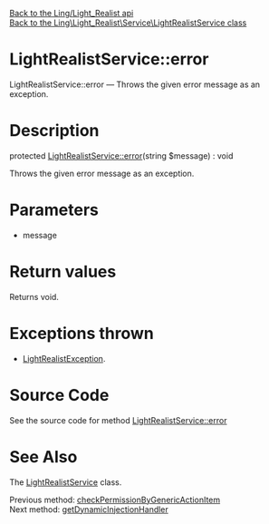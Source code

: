 [Back to the Ling/Light_Realist api](https://github.com/lingtalfi/Light_Realist/blob/master/doc/api/Ling/Light_Realist.md)<br>
[Back to the Ling\Light_Realist\Service\LightRealistService class](https://github.com/lingtalfi/Light_Realist/blob/master/doc/api/Ling/Light_Realist/Service/LightRealistService.md)


LightRealistService::error
================



LightRealistService::error — Throws the given error message as an exception.




Description
================


protected [LightRealistService::error](https://github.com/lingtalfi/Light_Realist/blob/master/doc/api/Ling/Light_Realist/Service/LightRealistService/error.md)(string $message) : void




Throws the given error message as an exception.




Parameters
================


- message

    


Return values
================

Returns void.


Exceptions thrown
================

- [LightRealistException](https://github.com/lingtalfi/Light_Realist/blob/master/doc/api/Ling/Light_Realist/Exception/LightRealistException.md).&nbsp;







Source Code
===========
See the source code for method [LightRealistService::error](https://github.com/lingtalfi/Light_Realist/blob/master/Service/LightRealistService.php#L813-L816)


See Also
================

The [LightRealistService](https://github.com/lingtalfi/Light_Realist/blob/master/doc/api/Ling/Light_Realist/Service/LightRealistService.md) class.

Previous method: [checkPermissionByGenericActionItem](https://github.com/lingtalfi/Light_Realist/blob/master/doc/api/Ling/Light_Realist/Service/LightRealistService/checkPermissionByGenericActionItem.md)<br>Next method: [getDynamicInjectionHandler](https://github.com/lingtalfi/Light_Realist/blob/master/doc/api/Ling/Light_Realist/Service/LightRealistService/getDynamicInjectionHandler.md)<br>

